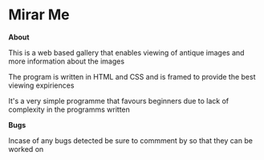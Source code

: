 <h1>Mirar Me</h1>
<b>About</b>
<p>This is a web based gallery that enables viewing of antique images and more information about the images </p>
<p>The program is written in HTML and CSS and is framed to provide the best viewing expiriences</p>
<p>It's a very simple programme that favours beginners due to lack of complexity in the programms written</p>

<b>Bugs</b>
<p>Incase of any bugs detected be sure to commment by so that they can be worked on</p>

